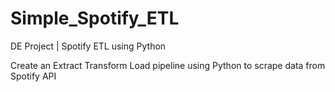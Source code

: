 # Simple_Spotify_ETL
DE Project | Spotify ETL using Python 

Create an Extract Transform Load pipeline using Python to scrape data from Spotify API
